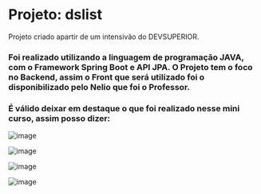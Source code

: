 # Projeto: dslist
Projeto criado apartir de um intensivão do DEVSUPERIOR.

### Foi realizado utilizando a linguagem de programação JAVA, com o Framework Spring Boot e API JPA. O Projeto tem o foco no Backend, assim o Front que será utilizado foi o disponibilizado pelo Nelio que foi o Professor.

### É válido deixar em destaque o que foi realizado nesse mini curso, assim posso dizer:

![image](https://github.com/alifi3988/dslist/assets/83408199/f0bafca5-9b1a-4ce7-aa34-3f647fbddfa9)

![image](https://github.com/alifi3988/dslist/assets/83408199/d9003e23-0f66-455b-9d1f-1e49402a1b84)

![image](https://github.com/alifi3988/dslist/assets/83408199/0e72fad4-8143-4003-82de-1237c6f7c873)

![image](https://github.com/alifi3988/dslist/assets/83408199/c92bcb6a-35f3-4418-9c98-165a28670ae4)


